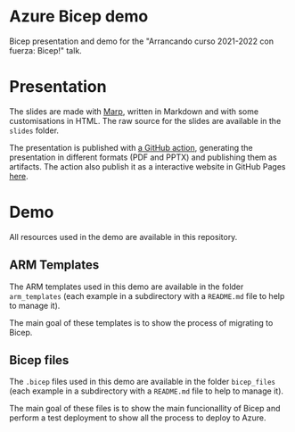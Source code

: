 # Azure Bicep demo
Bicep presentation and demo for the "Arrancando curso 2021-2022 con fuerza: Bicep!" talk.

# Presentation

The slides are made with [Marp](https://marp.app/), written in Markdown and with some customisations in HTML.
The raw source for the slides are available in the `slides` folder.

The presentation is published with [a GitHub action](https://github.com/piraces/bicep-demo/actions/workflows/slides.yml), generating the presentation in different formats (PDF and PPTX) and publishing them as artifacts. The action also publish it as a interactive website in GitHub Pages [here](https://piraces.github.io/bicep-demo/).

# Demo

All resources used in the demo are available in this repository.

## ARM Templates

The ARM templates used in this demo are available in the folder `arm_templates` (each example in a subdirectory with a `README.md` file to help to manage it).

The main goal of these templates is to show the process of migrating to Bicep.

## Bicep files

The `.bicep` files used in this demo are available in the folder `bicep_files` (each example in a subdirectory with a `README.md` file to help to manage it).

The main goal of these files is to show the main funcionallity of Bicep and perform a test deployment to show all the process to deploy to Azure.
